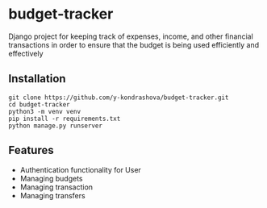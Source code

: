 # budget-tracker

Django project for keeping track of expenses, income, and other
financial transactions in order to ensure that the budget is being
used efficiently and effectively

## Installation

```shell
git clone https://github.com/y-kondrashova/budget-tracker.git
cd budget-tracker
python3 -m venv venv
pip install -r requirements.txt
python manage.py runserver
```

## Features

* Authentication functionality for User
* Managing budgets
* Managing transaction
* Managing transfers
